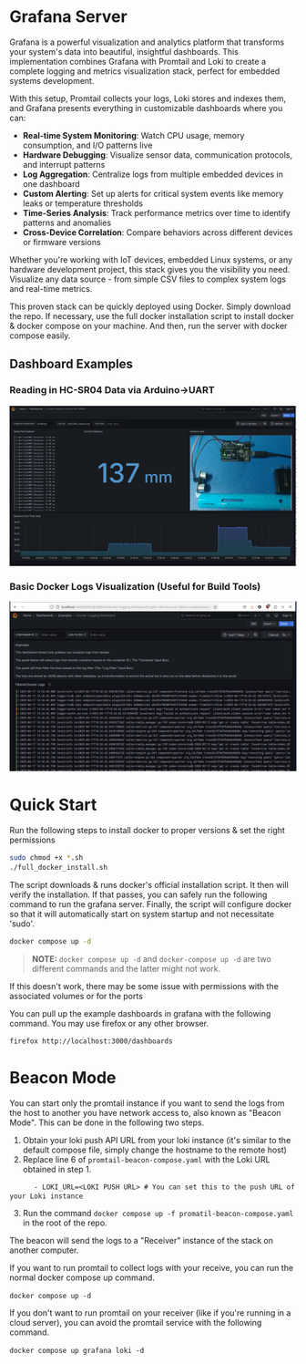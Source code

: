 # Grafana Server

Grafana is a powerful visualization and analytics platform that transforms your system's data into beautiful, insightful dashboards. This implementation combines Grafana with Promtail and Loki to create a complete logging and metrics visualization stack, perfect for embedded systems development.

With this setup, Promtail collects your logs, Loki stores and indexes them, and Grafana presents everything in customizable dashboards where you can:

- **Real-time System Monitoring**: Watch CPU usage, memory consumption, and I/O patterns live
- **Hardware Debugging**: Visualize sensor data, communication protocols, and interrupt patterns
- **Log Aggregation**: Centralize logs from multiple embedded devices in one dashboard
- **Custom Alerting**: Set up alerts for critical system events like memory leaks or temperature thresholds
- **Time-Series Analysis**: Track performance metrics over time to identify patterns and anomalies
- **Cross-Device Correlation**: Compare behaviors across different devices or firmware versions

Whether you're working with IoT devices, embedded Linux systems, or any hardware development project, this stack gives you the visibility you need. Visualize any data source - from simple CSV files to complex system logs and real-time metrics.

This proven stack can be quickly deployed using Docker. Simply download the repo. If necessary, use the full docker installation script to install docker & docker compose on your machine. And then, run the server with docker compose easily.

## Dashboard Examples

### Reading in HC-SR04 Data via Arduino->UART
![Graph Dashboard Screenshot](Images/graph_dashboard.png "Graph Dashboard")

### Basic Docker Logs Visualization (Useful for Build Tools)
![Basic Dashboard Screenshot](Images/basic_dashboard.png "Basic Dashboard")

# Quick Start

Run the following steps to install docker to proper versions & set the right permissions

```bash
sudo chmod +x *.sh
./full_docker_install.sh
```
The script downloads & runs docker's official installation script. It then will verify the installation. If that passes, you can safely run the following command to run the grafana server. Finally, the script will configure docker so that it will automatically start on system startup and not necessitate 'sudo'.

```bash
docker compose up -d
```
>**NOTE:** `docker compose up -d` and `docker-compose up -d` are two different commands and the latter might not work.

If this doesn't work, there may be some issue with permissions with the associated volumes or for the ports

You can pull up the example dashboards in grafana with the following command. You may use firefox or any other browser.

```bash
firefox http://localhost:3000/dashboards
```

# Beacon Mode

You can start only the promtail instance if you want to send the logs from the host to another you have network access to, also known as "Beacon Mode". This can be done in the following two steps. 

1. Obtain your loki push API URL from your loki instance (it's similar to the default compose file, simply change the hostname to the remote host)
2. Replace line 6 of `promtail-beacon-compose.yaml` with the Loki URL obtained in step 1.
```
      - LOKI_URL=<LOKI PUSH URL> # You can set this to the push URL of your Loki instance 
```
3. Run the command `docker compose up -f promatil-beacon-compose.yaml` in the root of the repo.

The beacon will send the logs to a "Receiver" instance of the stack on another computer.

If you want to run promtail to collect logs with your receive, you can run the normal docker compose up command.

`docker compose up -d`

If you don't want to run promtail on your receiver (like if you're running in a cloud server), you can avoid the promtail service with the following command.

`docker compose up grafana loki -d`
